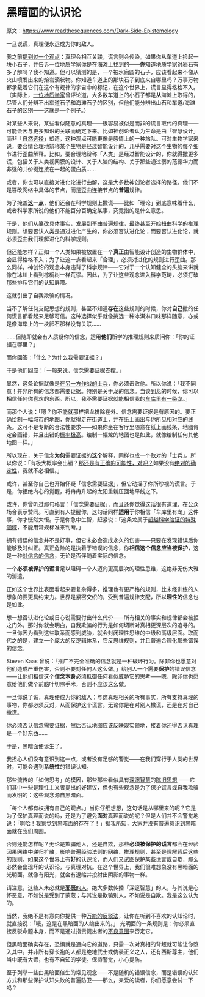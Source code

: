 # 黑暗面的认识论

原文：https://www.readthesequences.com/Dark-Side-Epistemology

一旦说谎，真理便永远成为你的敌人。

我之前[提到过一个观点](https://www.readthesequences.com/Entangled-Truths-Contagious-Lies)：真理会相互关联，谎言则会传染。如果你从车道上捡起一块小石子，并告诉一位地质学家你是在海滩上找到的——**你**知道地质学家对岩石有多了解吗？我不知道。但可以猜测的是，一个被水磨圆的石子，应该看起来不像从火山喷发出来的熔岩滴状物。你知道车道上的那块石子到底来自哪里吗？万事万物都承载着它们在这个有规律的宇宙中的标记，在这个世界上，谎言显得格格不入。（实际上，[一位地质学家](https://www.greaterwrong.com/lw/uy/dark_side_epistemology/4xbv)曾评论道，大多数车道上的小石子都是**从**海滩上取得的，尽管人们分辨不出车道石子和海滩石子的区别，但他们能分辨出山石和车道/海滩石子的区别——这就是一个例子。）

对某些人来说，某些看似随意的真理——很容易被似是而非的谎言取代的真理——可能会因与更多知识的关联而确定下来。比如神创论者认为生命是由「智慧设计」而非「[自然选择](https://www.readthesequences.com/An-Alien-God)」塑造，这种观点可能更像是感情上的一种站队。可对生物学家来说，要合情合理地辩称某个生物是经过智能设计的，几乎需要对这个生物的每个细节进行歪曲解释。比如，要合理地辩称「人类」是经过智能设计的，你就得撒更多谎，包括关于人类视网膜的设计、关于人脑的结构、关于那些通过弱的范德华力而非强的共价键连接在一起的蛋白质……

或者，你也可以直接对进化论进行曲解，这是大多数神创论者选择的路径。他们不是篡改网络中具体的节点，而是歪曲连接节点的**普遍**规律。

为了掩盖**这一点**，他们还会在科学规则上撒谎——比如「理论」到底意味着什么，或者科学家所说的他们不能百分百确定某事，究竟指的是什么意思。

于是，他们从篡改具体事实，发展到歪曲普遍规律，最终甚至开始扭曲科学的推理规则。想要否认人类是通过进化产生的，你必须否认进化论；而要否认进化论，就必须歪曲我们理解进化的科学规则。

但还能怎样？正如一个人类如果被放置在一个**真正**由智能设计创造的生物群体中，会显得格格不入；为了让这一点看起来「合理」，必须对进化的规则进行歪曲。那么同样，神创论的观念本身违背了科学规律——它对于一个认知健全的头脑来讲就像在冰川上看到棕榈树一样荒谬。因此，为了让这些观念进入科学范畴，必须打破那些排斥它们的认知屏障。

这就引出了自我欺骗的情况。

当不了解任何支配思想的规则，甚至不知道**存在**这些规则的时候，你对**自己**撒的任何谎言都看起来足够可信。这种选择似乎就像挑选一种冰淇淋口味那样随意，亦或是像海岸上的一块卵石那样没有关联……

……但随即就会有人质疑你的信念，运用**他们**所学的推理规则来质问你：「你的证据在哪里？」

而你回答：「什么？为什么我需要证据？」

于是他们回应：「一般来说，信念需要证据支撑。」

显然，这条论据就像是[在另一方作战的士兵](https://www.readthesequences.com/Politics-Is-The-Mind-Killer)，你必须击败他。所以你说：「我不同意！并非所有的信念都需要证据。特别是关于龙的信念。当谈到龙的时候，你可以相信任何你喜欢的东西。所以，我不需要证据就能相信我的[车库里有一条龙](https://www.readthesequences.com/Belief-In-Belief)。」

而那个人说：「嗯？你不能就那样把龙排除在外。信念需要证据是有原因的。要正确绘制一幅城市的[地图](https://www.readthesequences.com/The-Simple-Truth)，[你就得走在街道上](https://www.readthesequences.com/The-Second-Law-Of-Thermodynamics-And-Engines-Of-Cognition)，并在纸上画出与你所见相对应的线条。这可不是专断的合法性要求——如果你坐在客厅里随意在纸上画线条，地图肯定会画错，并且出错的[概率极高](https://www.readthesequences.com/Perpetual-Motion-Beliefs)。绘制一幅龙的地图也是如此，就像绘制任何其他地图一样。」

所以现在，关于信念**为何**需要证据的**这个**解释，同样也成一个敌对的「士兵」。所以你说：「有极大概率会出错？[那还是有正确的可能性，对吧？](https://www.readthesequences.com/But-Theres-Still-A-Chance-Right)如果没有[绝对的确定性](https://www.readthesequences.com/Absolute-Authority)，我就不必相信。」

或许，甚至你自己也开始怀疑「信念需要证据」，但它动摇了你所珍视的谎言。于是，你拒绝内心的觉醒，将冉冉升起的太阳重新压回地平线之下。

或许，你曾听过那句格言：「信念需要证据」，而且还你觉得这话很有道理，在公众场合表示赞同。可直到有人提醒你，这句话同样**适用于**你相信「车库里有龙」这件事，你才恍然大悟。于是你急中生智，赶紧说：「这条龙属于[超越科学验证的特殊领域](https://www.readthesequences.com/Religions-Claim-To-Be-Non-Disprovable)，不能用常规标准来判断。」

拥有错误的信念并不是好事，但它未必会造成永久的伤害——只要在发现错误后你能够及时纠正。真正危险的是执着于错误的信念，你**相信这个信念应当被保护**，这是一种[对信念的信念](https://www.readthesequences.com/Belief-In-Belief)，无论是否伴随着实际的信念。

一个**必须被保护的谎言**足以阻碍一个人迈向更高层次的理性思维，这绝非无伤大雅的消遣。

正如这个世界比表面看起来要复杂得多，推理也有更严格的规则，比未经训练的人想象的要更具约束力。世界是紧密交织的，受到普遍规律支配，所以**理性的**信念也是如此。

想一想否认进化论或日心说需要付出什么代价——所有相关的事实和规律都会被拒之门外。那时你就会明白，自我欺骗的行为是如何切断对真相更深层次的追寻的。一旦你因为看到这些联系而感到威胁，就会封闭理性思维的中级和高级层面。取而代之的是，建立一个庞大的反逻辑体系，它反思维规则，并且普遍合理化那些错误的信念。

Steven Kaas 曾说：「推广不完全准确的信念就是一种破坏行为。除非你也愿意对他们造成严重伤害，否则不要对任何人这么做。」给别人一个需要**保护**的错误信念——让他们相信这个**信念本身**必须抵御任何看似威胁它的思考——嗯，除非你也愿意给他们做个前脑叶切除手术，否则不应该这么做。

一旦你说了谎，真理便成为你的敌人；与这真理相关的所有事实，所有支持真理的事物，你都必须反对，从而保护这个谎言。无论你是在对别人撒谎，还是在对自己撒谎。

你必须否认信念需要证据，然后否认地图应该反映现实领地，接着你还得否认真理是一个好东西……

于是，黑暗面便诞生了。

我担心人们没有意识到这一点，或者没有足够的警觉——在我们穿行于人类的世界时，可能会遇到**系统性**的错误认知。

那些流传的「如何思考」的模因，那些那些看似具有[深邃智慧](https://www.readthesequences.com/How-To-Seem-And-Be-Deep)的[陈旧思想](https://www.readthesequences.com/Cached-Thoughts) ——它们其中一些是理性主义者提出的好建议，但也有些观念是为了保护谎言或自我欺骗而发明的：这些观念源自黑暗面。

「每个人都有权拥有自己的观点。」当你仔细想想，这句话是从哪里来的呢？它是为了保护真理而说的吗，还是为了避免**面对**真理而说的呢？但是人们并不会警觉地说：「啊哈！我察觉到黑暗面的存在了！」据我所知，大家并没有普遍意识到黑暗面就在我们周围。

否则还能怎样呢？无论是欺骗他人，还是自欺，那些**必须被保护的谎言**都会在经验因果网络中递归扩散，影响普遍经验法则的网络、推理规则，甚至是理解背后这些的规则。如果这个世界上有**好**的认识论，而人们又试图保护某些谎言或自欺，那么必然会出现坏的认识论，与真理对抗。在这个世界上，我们很难想象没有黑暗面的光明面。就像有阳光，就会有退缩并投射出阴影的事物一样。

请注意，这些人未必就是[**邪恶**的人](https://www.readthesequences.com/Are-Your-Enemies-Innately-Evil)。绝大多数传播「深邃智慧」的人，与其说是心怀恶意，不如说是受到了蒙蔽；与其说是欺骗别人，不如说是自欺。我是这么认为的。

当然，我绝不是有意向你提供一种[万能的反驳法](https://www.readthesequences.com/Knowing-About-Biases-Can-Hurt-People)，让你在听到不喜欢的认知论时，就直接说：「哦，这是在黑暗面的人编出来的。」 光明面的一条规则是：你必须直接反驳命题本身，而不是通过指责提出者的[不良意图](https://www.readthesequences.com/The-Genetic-Fallacy)来否定它。

但黑暗面确实存在，恐惧就是通向它的道路，只需一次对真相的背叛就可能让你堕入其中。并非所有穿长袍的人都是绝地武士或伪装正义之人，还有西斯尊主，他们当中既有大师，也有不自知的学徒。保持警觉，小心提防。

至于列举一些由黑暗面催生的常见观念——不是随机的错误信念，而是错误的认知方式和那些保护认知失败的普遍防卫——那么，亲爱的读者，你们愿意尝试一下吗？